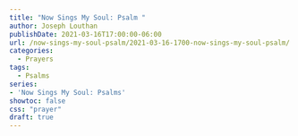 ```yaml
---
title: "Now Sings My Soul: Psalm "
author: Joseph Louthan
publishDate: 2021-03-16T17:00:00-06:00
url: /now-sings-my-soul-psalm/2021-03-16-1700-now-sings-my-soul-psalm/
categories:
  - Prayers
tags:
  - Psalms
series:
- 'Now Sings My Soul: Psalms'
showtoc: false
css: "prayer"
draft: true
---
```

<div style="font-variant: small-caps;">

</div>

```text
```